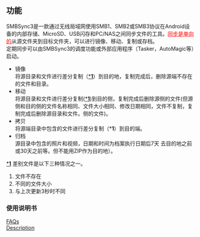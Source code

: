 ## 功能  
SMBSync3是一款通过无线局域网使用SMB1、SMB2或SMB3协议在Android设备的内部存储、MicroSD、USB闪存和PC/NAS之间同步文件的工具。<span style="color: red;"><u>同步是单向的</u></span>从源文件夹到目标文件夹，可以进行镜像、移动、复制或存档。  
定期同步可以由SMBSync3的调度功能或外部应用程序（Tasker，AutoMagic等）启动。  
- 镜像  
将源目录和文件进行差分复制（<u>***1**</u>）到目的地，复制完成后，删除源端不存在的文件和目录。  
- 移动  
将源目录和文件进行差分复制(<u>***1**</u>)到目的侧，复制完成后删除源侧的文件(但源侧和目的侧的文件名称相同、文件大小相同、修改日期相同，文件不复制，复制完成后删除源目录和文件。侧的文件)。  
- 拷贝  
将源端目录中包含的文件进行差分复制（***1**）到目的端。  
- 归档  
源目录中包含的照片和视频，日期和时间为档案执行日期后7天 去目的地之前或30天之前等。但不能用ZIP作为目的地）。  

<u>***1**</u> 差别文件是以下三种情况之一。   

1. 文件不存在  
2. 不同的文件大小  
3. 与上次更新3秒时不同  

### 使用说明书  
[FAQs](https://sentaroh.github.io/Documents/SMBSync3/SMBSync3_FAQ_EN.htm)  
[Description](https://sentaroh.github.io/Documents/SMBSync3/SMBSync3_Desc_EN.htm)  
